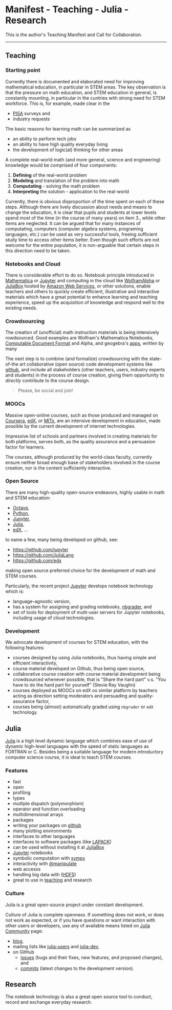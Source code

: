 # Manifest - Teaching - Julia - Research

This is the author's Teaching Manifest and Call for Collaboration.

---

## Teaching

### Starting point

Currently there is documented and elaborated need for improving
mathematical education, in particular in STEM areas.  The key
observation is that the pressure on math education, and STEM education
in general, is constantly mounting, in particular in the cuntries with
strong need for STEM workforce. This is, for example, made clear in the
* [PISA](http://www.oecd.org/pisa/) surveys and
* industry requests

The basic reasons for learning math can be summarized as
* an ability to perform tech jobs
* an ability to have high quality everyday living
* the development of logic(al) thinking for other areas

A complete real-world math (and more general, science and engineering)
knowledge would be comprised of four components:
1. __Defining__ of the real-world problem
2. __Modeling__ and translation of the problem into math
3. __Computating__ - solving the math problem
4. __Interpreting__ the solution - application to the real-world

Currently, there is obvious disproportion of the time spent on each of
these steps. Although there are lively discussion about needs and means
to change the education, it is clear that pupils and students at lower
levels spend most of the time (in the course of many years) on item 3.,
while other items are neglected. It can be argued that for many instances
of computating, computers (computer algebra systems, programing
languages, etc.) can be used as very successful tools, freeing sufficient
study time to access other items better. Even though such efforts are
not welcome for the entire population, it is non-arguable that certain
steps in this direction need to be taken.

### Notebooks and Cloud

There is considerable effort to do so. Notebook principle introduced
in [Mathematica](http://www.mathematica.com) or
[Jupyter](https://jupyter.org) and computing in the cloud like
[WolframAlpha](http://www.wolframalpha.com/) or
[JuliaBox](http://juliabox.org) hosted by
[Amazon Web Services](http://aws.amazon.com/), or
other solutions, enable teachers and others to quickly create efficient,
illustrative and interactive materials which have a great potential to
enhance learning and teaching experience, speed up the acquisition of
knowledge and respond well to the existing needs.

### Crowdsourcing

The creation of (unofficial) math instruction materials is being
intensively rowdsourced. Good examples are Wolfram's Mathematica
Notebooks, [Computable Document
Format](http://www.wolfram.com/cdf/?source=nav) and Alpha, and geogebra's
[apps](http://web.geogebra.org/app/), written by many


The next step is to combine (and formalize) crowdsourcing with the
state-of-the art collaborative (open source) code development systems
like [github](https://github.com/), and include all
stakeholders (other teachers, users, industry experts and students) in
the process of course creation, giving them opportunity to _directly_
contribute to the course design.

> Please, be social and join!

### MOOCs

Massive open-online courses, such as those produced and managed on
[Coursera](http://coursera.org), [edX](http://edx.org), or
[MITx](https://www.edx.org/school/mitx/allcourses), are an intensive
development in education, made possible by the current development of
internet technologies.

Impressive list of schools and partners involved in creating materials
for both platforms, serves both, as the quality assurance and a
persuasion factor for learners.

The courses, although produced by the world-class faculty, currently
ensure neither broad enough base of stakeholders involved in the course
creation, nor is the content sufficiently interactive.

### Open Source

There are many high-quality open-source endeavors, highly usable in math
and STEM education:
* [Octave](http://octave.org),
* [Python](http://python.org),
* [Jupyter](http://jupyter.org),
* [Julia](http://julialang.org),
* [edX](http://edx.org), ...

to name a few, many being developed on github, see:

* https://github.com/jupyter
* https://github.com/JuliaLang
* https://github.com/edx

making open source preferred choice for the development of math and
STEM courses.

Particularly, the recent project [Jupyter](http://jupyter.org/)
develops notebook technology which is:
* language-agnostic version,
* has a system for assigning and grading notebooks,
[nbgrader](https://github.com/jupyter/nbgrader), and
* set of tools for deployment of multi-user servers for Jupyter
notebooks, including usage of cloud technologies.

### Development

We advocate development of courses for STEM education, with the following
features:

* courses designed by using Julia notebooks, thus having simple and
efficient interactivity,
* course material developed on Github, thus being open source,
* collaborative course creation with course material development
being crowdsourced whenever possible, that is
"Share the hard part" v.s. "You have to do the hard part for
yourself" (Stevie Ray Vaughn)
* courses deployed as MOOCs on edX os similar platform by
teachers acting as direction setting moderators and
persuading and quality-assurance factor,
*  courses being (almost) automatically graded using `nbgrader` or
`edX` technology.


## Julia

[Julia](http://julialang.org) is a high level dynamic language which
combines ease of use of dynamic high-level languages with the speed of
static languages as FORTRAN or C. Besides being a suitable language for
modern introductory computer science course, it is ideal to teach
STEM courses.

### Features

* fast
* open
* profiling
* types
* mutliple dispatch (polymorphism)
* operator and function overloading
* multidimensional arrays
* packages
* writing your packages on [github](https://github.com)
* many plotting environments
* interfaces to other languages
* interfaces to software packages (like [LAPACK](http://www.netlib.org/lapack))
* can be used without installing it at [JuliaBox](http://juliabox.org)
* [Jupyter](http://jupyter.org) notebooks
* symbolic computation with [sympy](http://sympy.org/en/index.html)
* interactivity with [@manipulate](https://github.com/JuliaLang/Interact.jl)
* web accesss
* handling big data with ([HDF5](http://www.hdfgroup.org/HDF5/))
* great to use in [teaching](http://julialang.org/teaching/) and research


### Culture

Julia is a great open-source project under constant development.

Culture of Julia is complete openness.
If something does not work, or does not work as expected, or if you have
questions or want interaction with other users or developers, use any of
available means listed on [Julia
Community](http://julialang.org/community/) page:

* [blog](http://julialang.org/blog/),
* mailing lists like [julia-users](https://groups.google.com/forum/?fromgroups=#!forum/julia-users) and  [julia-dev](https://groups.google.com/forum/?fromgroups=#!forum/julia-dev),
* on GitHub
    * [issues](https://github.com/JuliaLang/julia/issues) (bugs and their
    fixes, new features, and proposed changes), and
    * [commits](https://github.com/JuliaLang/julia/commits) (latest
    changes to the development version).


## Research

The notebook technology is also a great open source tool to conduct,
record  and exchange everyday research.

